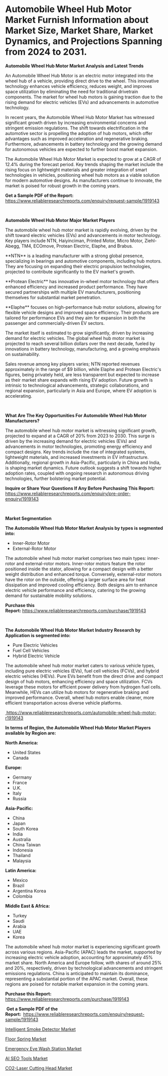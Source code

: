 <p><h1>Automobile Wheel Hub Motor Market Furnish Information about Market Size, Market Share, Market Dynamics, and Projections Spanning from 2024 to 2031.</h1></p><p><strong>Automobile Wheel Hub Motor Market Analysis and Latest Trends</strong></p>
<p><p>An Automobile Wheel Hub Motor is an electric motor integrated into the wheel hub of a vehicle, providing direct drive to the wheel. This innovative technology enhances vehicle efficiency, reduces weight, and improves space utilization by eliminating the need for traditional drivetrain components. The market for wheel hub motors is gaining traction due to the rising demand for electric vehicles (EVs) and advancements in automotive technology.</p><p>In recent years, the Automobile Wheel Hub Motor Market has witnessed significant growth driven by increasing environmental concerns and stringent emission regulations. The shift towards electrification in the automotive sector is propelling the adoption of hub motors, which offer advantages such as improved acceleration and regenerative braking. Furthermore, advancements in battery technology and the growing demand for autonomous vehicles are expected to further boost market expansion.</p><p>The Automobile Wheel Hub Motor Market is expected to grow at a CAGR of 12.4% during the forecast period. Key trends shaping the market include the rising focus on lightweight materials and greater integration of smart technologies in vehicles, positioning wheel hub motors as a viable solution for modern automotive designs. As manufacturers continue to innovate, the market is poised for robust growth in the coming years.</p></p>
<p><strong>Get a Sample PDF of the Report:&nbsp;</strong> <a href="https://www.reliableresearchreports.com/enquiry/request-sample/1919143?utm_campaign=115&utm_medium=2&utm_source=Github&utm_content=ia&utm_term=24102024&utm_id=automobile-wheel-hub-motor">https://www.reliableresearchreports.com/enquiry/request-sample/1919143</a></p>
<p>&nbsp;</p>
<p><strong>Automobile Wheel Hub Motor Major Market Players</strong></p>
<p><p>The automobile wheel hub motor market is rapidly evolving, driven by the shift toward electric vehicles (EVs) and advancements in motor technology. Key players include NTN, Haiyinciman, Printed Motor, Micro Motor, Ziehl-Abegg, TM4, ECOmove, Protean Electric, Elaphe, and Brabus.</p><p>**NTN** is a leading manufacturer with a strong global presence, specializing in bearings and automotive components, including hub motors. They are focusing on expanding their electric propulsion technologies, projected to contribute significantly to the EV market's growth.</p><p>**Protean Electric** has innovative in-wheel motor technology that offers enhanced efficiency and increased product performance. They have secured partnerships with multiple EV manufacturers, positioning themselves for substantial market penetration.</p><p>**Elaphe** focuses on high-performance hub motor solutions, allowing for flexible vehicle designs and improved space efficiency. Their products are tailored for performance EVs and they aim for expansion in both the passenger and commercially-driven EV sectors.</p><p>The market itself is estimated to grow significantly, driven by increasing demand for electric vehicles. The global wheel hub motor market is projected to reach several billion dollars over the next decade, fueled by innovations in battery technology, manufacturing, and a growing emphasis on sustainability.</p><p>Sales revenue among key players varies; NTN reported revenues approximately in the range of $9 billion, while Elaphe and Protean Electric's figures, being privately held, are less transparent but expected to increase as their market share expands with rising EV adoption. Future growth is intrinsic to technological advancements, strategic collaborations, and regional expansion, particularly in Asia and Europe, where EV adoption is accelerating.</p></p>
<p>&nbsp;</p>
<p><strong>What Are The Key Opportunities For Automobile Wheel Hub Motor Manufacturers?</strong></p>
<p><p>The automobile wheel hub motor market is witnessing significant growth, projected to expand at a CAGR of 20% from 2023 to 2030. This surge is driven by the increasing demand for electric vehicles (EVs) and advancements in motor technologies, promoting energy efficiency and compact designs. Key trends include the rise of integrated systems, lightweight materials, and increased investments in EV infrastructure. Additionally, regional growth in Asia-Pacific, particularly in China and India, is shaping market dynamics. Future outlook suggests a shift towards higher adoption rates, coupled with ongoing research in autonomous driving technologies, further bolstering market potential.</p></p>
<p><strong>Inquire or Share Your Questions If Any Before Purchasing This Report:</strong> <a href="https://www.reliableresearchreports.com/enquiry/pre-order-enquiry/1919143?utm_campaign=115&utm_medium=2&utm_source=Github&utm_content=ia&utm_term=24102024&utm_id=automobile-wheel-hub-motor">https://www.reliableresearchreports.com/enquiry/pre-order-enquiry/1919143</a></p>
<p>&nbsp;</p>
<p><strong>Market Segmentation</strong></p>
<p><strong>The Automobile Wheel Hub Motor Market Analysis by types is segmented into:</strong></p>
<p><ul><li>Inner-Rotor Motor</li><li>External-Rotor Motor</li></ul></p>
<p><p>The automobile wheel hub motor market comprises two main types: inner-rotor and external-rotor motors. Inner-rotor motors feature the rotor positioned inside the stator, allowing for a compact design with a better weight distribution and enhanced torque. Conversely, external-rotor motors have the rotor on the outside, offering a larger surface area for heat dissipation and improved cooling efficiency. Both designs aim to enhance electric vehicle performance and efficiency, catering to the growing demand for sustainable mobility solutions.</p></p>
<p><strong>Purchase this Report:&nbsp;</strong><a href="https://www.reliableresearchreports.com/purchase/1919143?utm_campaign=115&utm_medium=2&utm_source=Github&utm_content=ia&utm_term=24102024&utm_id=automobile-wheel-hub-motor">https://www.reliableresearchreports.com/purchase/1919143</a></p>
<p>&nbsp;</p>
<p><strong>The Automobile Wheel Hub Motor Market Industry Research by Application is segmented into:</strong></p>
<p><ul><li>Pure Electric Vehicles</li><li>Fuel Cell Vehicles</li><li>Hybrid Electric Vehicle</li></ul></p>
<p><p>The automobile wheel hub motor market caters to various vehicle types, including pure electric vehicles (EVs), fuel cell vehicles (FCVs), and hybrid electric vehicles (HEVs). Pure EVs benefit from the direct drive and compact design of hub motors, enhancing efficiency and space utilization. FCVs leverage these motors for efficient power delivery from hydrogen fuel cells. Meanwhile, HEVs can utilize hub motors for regenerative braking and improved performance. Overall, wheel hub motors enable cleaner, more efficient transportation across diverse vehicle platforms.</p></p>
<p><a href="https://www.reliableresearchreports.com/automobile-wheel-hub-motor-r1919143?utm_campaign=115&utm_medium=2&utm_source=Github&utm_content=ia&utm_term=24102024&utm_id=automobile-wheel-hub-motor">&nbsp;https://www.reliableresearchreports.com/automobile-wheel-hub-motor-r1919143</a></p>
<p><strong>In terms of Region, the Automobile Wheel Hub Motor Market Players available by Region are:</strong></p>
<p>
    <p> <strong> North America: </strong>
        <ul>
            <li>United States</li>
            <li>Canada</li>
        </ul>
        </p> 
    <p> <strong> Europe: </strong>
        <ul>
            <li>Germany</li>
            <li>France</li>
            <li>U.K.</li>
            <li>Italy</li>
            <li>Russia</li>
        </ul>
        </p> 
    <p> <strong> Asia-Pacific: </strong>
        <ul>
            <li>China</li>
            <li>Japan</li>
            <li>South Korea</li>
            <li>India</li>
            <li>Australia</li>
            <li>China Taiwan</li>
            <li>Indonesia</li>
            <li>Thailand</li>
            <li>Malaysia</li>
        </ul>
        </p> 
    <p> <strong> Latin America: </strong>
        <ul>
            <li>Mexico</li>
            <li>Brazil</li>
            <li>Argentina Korea</li>
            <li>Colombia</li>
        </ul>
        </p> 
    <p> <strong> Middle East & Africa: </strong>
        <ul>
            <li>Turkey</li>
            <li>Saudi</li>
            <li>Arabia</li>
            <li>UAE</li>
            <li>Korea</li>
        </ul>
    </p>
    </p>
<p><p>The automobile wheel hub motor market is experiencing significant growth across various regions. Asia-Pacific (APAC) leads the market, supported by increasing electric vehicle adoption, accounting for approximately 45% market share. North America and Europe follow, with shares of around 25% and 20%, respectively, driven by technological advancements and stringent emissions regulations. China is anticipated to maintain its dominance, representing a substantial portion of the APAC market. Overall, these regions are poised for notable market expansion in the coming years.</p></p>
<p><strong>Purchase this Report: </strong><a href="https://www.reliableresearchreports.com/purchase/1919143?utm_campaign=115&utm_medium=2&utm_source=Github&utm_content=ia&utm_term=24102024&utm_id=automobile-wheel-hub-motor">https://www.reliableresearchreports.com/purchase/1919143</a></p>
<p>&nbsp;<strong>Get a Sample PDF of the Report:&nbsp;&nbsp;</strong><a href="https://www.reliableresearchreports.com/enquiry/request-sample/1919143?utm_campaign=115&utm_medium=2&utm_source=Github&utm_content=ia&utm_term=24102024&utm_id=automobile-wheel-hub-motor">https://www.reliableresearchreports.com/enquiry/request-sample/1919143</a></p>
<p><strong></strong></p>
<p><p><a href="https://issuu.com/reportprime-2/docs/intelligent-smoke-detector-market-s_45fdf83218809b?utm_campaign=115&utm_medium=2&utm_source=Github&utm_content=ia&utm_term=24102024&utm_id=automobile-wheel-hub-motor">Intelligent Smoke Detector Market</a></p><p><a href="https://issuu.com/reportprime-2/docs/floor-spring-market-size-2030.pptx_e0c533c366fe51?utm_campaign=115&utm_medium=2&utm_source=Github&utm_content=ia&utm_term=24102024&utm_id=automobile-wheel-hub-motor">Floor Spring Market</a></p><p><a href="https://github.com/JavierDDowns/Market-Research-Report-List-1/blob/main/emergency-eye-wash-station-market.md?utm_campaign=115&utm_medium=2&utm_source=Github&utm_content=ia&utm_term=24102024&utm_id=automobile-wheel-hub-motor">Emergency Eye Wash Station Market</a></p><p><a href="https://www.linkedin.com/pulse/ai-seo-tools-industry-sector-new-technologies-market-impact-forecasted-0hadc?utm_campaign=115&utm_medium=2&utm_source=Github&utm_content=ia&utm_term=24102024&utm_id=automobile-wheel-hub-motor">AI SEO Tools Market</a></p><p><a href="https://github.com/AlbertGonzalez266/Market-Research-Report-List-1/blob/main/co2-laser-cutting-head-market.md?utm_campaign=115&utm_medium=2&utm_source=Github&utm_content=ia&utm_term=24102024&utm_id=automobile-wheel-hub-motor">CO2-Laser Cutting Head Market</a></p></p>
